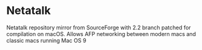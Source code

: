 # Netatalk
Netatalk repository mirror from SourceForge with 2.2 branch patched for compilation on macOS. Allows AFP networking between modern macs and classic macs running Mac OS 9
